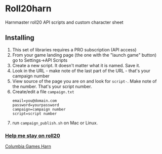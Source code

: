 # Roll20harn
Harnmaster roll20 API scripts and custom character sheet

## Installing
1. This set of libraries requires a PRO subscription (API access)
1. From your game landing page (the one with the "launch game" button) 
   go to Settings->API Scripts
1. Create a new script. It doesn't matter what it is named. Save it.
1. Look in the URL - make note of the last part of the URL - that's 
   your campaign number
1. View source of the page you are on and look for ```script-```. Make
   note of the number. That's your script number.
1. Create/edit a file ```campaign.txt```
    ```
    email=you@domain.com
    password=yourpassword
    campaign=campaign number
    script=script number
    ```
1. run ```campaign_publish.sh``` on Mac or Linux.

### [Help me stay on roll20](https://app.roll20.net/gift/forid/526995)

[Columbia Games Harn](http://columbiagames.com/harn/index.html)